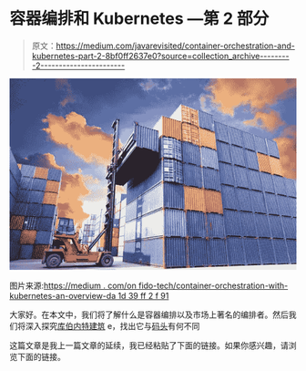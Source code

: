 # 容器编排和 Kubernetes —第 2 部分

> 原文：<https://medium.com/javarevisited/container-orchestration-and-kubernetes-part-2-8bf0ff2637e0?source=collection_archive---------2----------------------->

![](img/0b9599852fb65c54e52096796298fdfc.png)

图片来源:[https://medium . com/on fido-tech/container-orchestration-with-kubernetes-an-overview-da 1d 39 ff 2 f 91](/onfido-tech/container-orchestration-with-kubernetes-an-overview-da1d39ff2f91)

大家好。在本文中，我们将了解什么是容器编排以及市场上著名的编排者。然后我们将深入探究[库伯内特建筑](/javarevisited/7-free-online-courses-to-learn-kubernetes-in-2020-3b8a68ec7abc) e，找出它与[码头](/javarevisited/5-best-docker-courses-for-java-and-spring-boot-developers-bbf01c5e6542)有何不同

这篇文章是我上一篇文章的延续，我已经粘贴了下面的链接。如果你感兴趣，请浏览下面的链接。